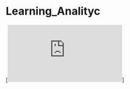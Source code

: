 # Learning_Analityc

[![Streamlit App](https://share.streamlit.io/qlachaussee/learning_analityc/main/Dashboard_v1.py)]
